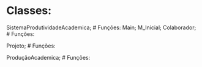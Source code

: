 # Classes:

  SistemaProdutividadeAcademica;
    # Funções: 
      Main;
      M_Inicial;
  Colaborador;
    # Funções: 
      
  Projeto;
    # Funções: 
  
  ProduçãoAcademica;
    # Funções: 

